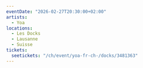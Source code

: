 ```yaml
---
eventDate: "2026-02-27T20:30:00+02:00"
artists:
  - Yoa
locations:
  - Les Docks
  - Lausanne
  - Suisse
tickets:
  seetickets: "/ch/event/yoa-fr-ch-/docks/3481363"
---
```

